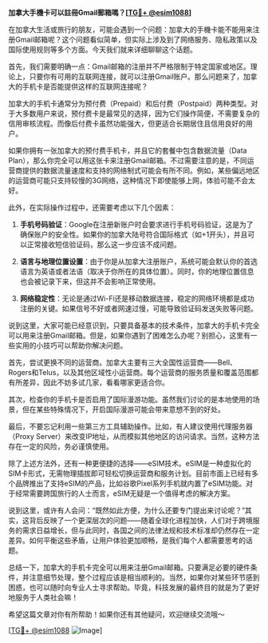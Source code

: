 **加拿大手機卡可以註冊Gmail郵箱嗎？[[TG💪+ @esim1088](https://t.me/s/esim1088)]**

在加拿大生活或旅行的朋友，可能会遇到一个问题：加拿大的手機卡能不能用来注册Gmail邮箱呢？这个问题看似简单，但实际上涉及到了网络服务、隐私政策以及国际使用规则等多个方面。今天我们就来详细聊聊这个话题。

首先，我们需要明确一点：Gmail邮箱的注册并不严格限制于特定国家或地区。理论上，只要你有可用的互联网连接，就可以注册Gmail账户。那么问题来了，加拿大的手机卡是否能提供这样的互联网连接呢？

加拿大的手机卡通常分为预付费（Prepaid）和后付费（Postpaid）两种类型。对于大多数用户来说，预付费卡是最常见的选择，因为它们操作简便，不需要复杂的信用审核流程。而像后付费卡虽然功能强大，但更适合长期居住且信用良好的用户。

如果你拥有一张加拿大的预付费手机卡，并且它的套餐中包含数据流量（Data Plan），那么你完全可以用这张卡来注册Gmail邮箱。不过需要注意的是，不同运营商提供的数据流量速度和支持的网络制式可能会有所不同。例如，某些偏远地区的运营商可能只支持较慢的3G网络，这种情况下即使能够上网，体验可能不会太好。

此外，在实际操作过程中，还需要考虑以下几个因素：

1. **手机号码验证**：Google在注册新账户时会要求进行手机号码验证，这是为了确保账户的安全性。如果你的加拿大陆号符合国际格式（如+1开头），并且可以正常接收短信验证码，那么这一步应该不成问题。

2. **语言与地理位置设置**：由于你是从加拿大注册账户，系统可能会默认你的首选语言为英语或者法语（取决于你所在的具体位置）。同时，你的地理位置信息也会被记录下来，但这并不会影响正常使用。

3. **网络稳定性**：无论是通过Wi-Fi还是移动数据连接，稳定的网络环境都是成功注册的关键。如果信号不好或者网速过慢，可能导致验证码发送失败等问题。

说到这里，大家可能已经意识到，只要具备基本的技术条件，加拿大的手机卡完全可以用来注册Gmail邮箱。但是，如果你遇到了困难怎么办呢？别担心，这里有一些实用的小技巧可以帮助你解决问题。

首先，尝试更换不同的运营商。加拿大主要有三大全国性运营商——Bell、Rogers和Telus，以及其他区域性小运营商。每个运营商的服务质量和覆盖范围都有所差异，因此不妨多试几家，看看哪家更适合你。

其次，检查你的手机卡是否启用了国际漫游功能。虽然我们讨论的是本地使用的场景，但在某些特殊情况下，开启国际漫游可能会带来意想不到的好处。

最后，不要忘记利用一些第三方工具辅助操作。比如，有人建议使用代理服务器（Proxy Server）来改变IP地址，从而模拟其他地区的访问请求。当然，这种方法存在一定的风险，务必谨慎使用。

除了上述方法外，还有一种更便捷的选择——eSIM技术。eSIM是一种虚拟化的SIM卡形式，无需物理插拔即可轻松切换运营商和服务计划。目前市面上已经有多个品牌推出了支持eSIM的产品，比如谷歌Pixel系列手机就内置了eSIM功能。对于经常需要跨国旅行的人士而言，eSIM无疑是一个值得考虑的解决方案。

说到这里，或许有人会问：“既然如此方便，为什么还要专门提出来讨论呢？”其实，这背后反映了一个更深层次的问题——随着全球化进程加快，人们对于跨境服务的需求日益增长，但与此同时，各国之间的法律法规和技术标准却仍然存在一定差异。如何平衡这些矛盾，让用户体验更加顺畅，是我们每个人都需要思考的话题。

总结一下，加拿大的手机卡完全可以用来注册Gmail邮箱。只要满足必要的硬件条件，并注意细节处理，整个过程应该是相当顺利的。当然，如果你对某些环节感到困惑，也可以随时向专业人士寻求帮助。毕竟，科技发展的最终目的就是为了更好地服务于人类社会嘛！

希望这篇文章对你有所帮助！如果你还有其他疑问，欢迎继续交流哦～ 

[[TG💪+ @esim1088](https://t.me/s/esim1088) ![Image](https://i.postimg.cc/4NQfJmqS/Snipaste-2025-05-13-00-14-12.png)]